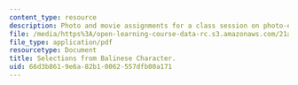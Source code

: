 ```yaml
---
content_type: resource
description: Photo and movie assignments for a class session on photo-essays and photo-ethnography.
file: /media/https%3A/open-learning-course-data-rc.s3.amazonaws.com/21a-348-photography-and-truth-spring-2008/66d3b8619e6a82b10062557dfb00a171_MIT21A_348S08_balinese.pdf
file_type: application/pdf
resourcetype: Document
title: Selections from Balinese Character.
uid: 66d3b861-9e6a-82b1-0062-557dfb00a171
---
```


